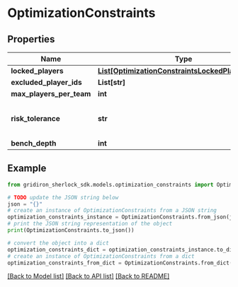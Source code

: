 # OptimizationConstraints


## Properties

Name | Type | Description | Notes
------------ | ------------- | ------------- | -------------
**locked_players** | [**List[OptimizationConstraintsLockedPlayersInner]**](OptimizationConstraintsLockedPlayersInner.md) |  | [optional] 
**excluded_player_ids** | **List[str]** |  | [optional] 
**max_players_per_team** | **int** |  | [optional] 
**risk_tolerance** | **str** |  | [optional] [default to 'medium']
**bench_depth** | **int** |  | [optional] 

## Example

```python
from gridiron_sherlock_sdk.models.optimization_constraints import OptimizationConstraints

# TODO update the JSON string below
json = "{}"
# create an instance of OptimizationConstraints from a JSON string
optimization_constraints_instance = OptimizationConstraints.from_json(json)
# print the JSON string representation of the object
print(OptimizationConstraints.to_json())

# convert the object into a dict
optimization_constraints_dict = optimization_constraints_instance.to_dict()
# create an instance of OptimizationConstraints from a dict
optimization_constraints_from_dict = OptimizationConstraints.from_dict(optimization_constraints_dict)
```
[[Back to Model list]](../README.md#documentation-for-models) [[Back to API list]](../README.md#documentation-for-api-endpoints) [[Back to README]](../README.md)


